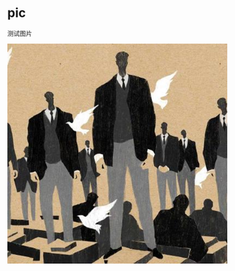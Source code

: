 # pic


测试图片

<img src="https://github.com/novlan1/pic/raw/master/article/2022/10/death-poets-society.jpeg" width="500">